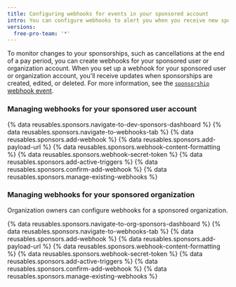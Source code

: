 ```yaml
---
title: Configuring webhooks for events in your sponsored account
intro: You can configure webhooks to alert you when you receive new sponsorships or existing sponsors make changes to their sponsorships.
versions:
  free-pro-team: '*'
---
```


To monitor changes to your sponsorships, such as cancellations at the end of a pay period, you can create webhooks for your sponsored user or organization account. When you set up a webhook for your sponsored user or organization account, you'll receive updates when sponsorships are created, edited, or deleted. For more information, see the [`sponsorship` webhook event](/webhooks/event-payloads/#sponsorship).

### Managing webhooks for your sponsored user account

{% data reusables.sponsors.navigate-to-dev-sponsors-dashboard %}
{% data reusables.sponsors.navigate-to-webhooks-tab %}
{% data reusables.sponsors.add-webhook %}
{% data reusables.sponsors.add-payload-url %}
{% data reusables.sponsors.webhook-content-formatting %}
{% data reusables.sponsors.webhook-secret-token %}
{% data reusables.sponsors.add-active-triggers %}
{% data reusables.sponsors.confirm-add-webhook %}
{% data reusables.sponsors.manage-existing-webhooks %}

### Managing webhooks for your sponsored organization

Organization owners can configure webhooks for a sponsored organization.

{% data reusables.sponsors.navigate-to-org-sponsors-dashboard %}
{% data reusables.sponsors.navigate-to-webhooks-tab %}
{% data reusables.sponsors.add-webhook %}
{% data reusables.sponsors.add-payload-url %}
{% data reusables.sponsors.webhook-content-formatting %}
{% data reusables.sponsors.webhook-secret-token %}
{% data reusables.sponsors.add-active-triggers %}
{% data reusables.sponsors.confirm-add-webhook %}
{% data reusables.sponsors.manage-existing-webhooks %}
